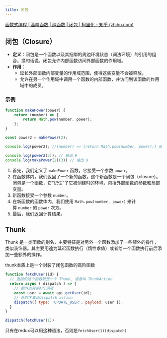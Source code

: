 ```yaml
---
title: 闭包
---
```

[函数式编程 | 高阶函数 | 纯函数 | 闭包 | 柯里化 - 知乎 (zhihu.com)](https://zhuanlan.zhihu.com/p/430126285)
## 闭包（Closure）

- **定义**：闭包是一个函数以及其捆绑的周边环境状态（词法环境）的引用的组合。换句话说，闭包允许内部函数访问外部函数的作用域。
- **作用**：
    - 延长外部函数内部变量的作用域范围，使得这些变量不会被释放。
    - 允许在另一个作用域中调用一个函数的内部函数，并访问到该函数的作用域中的成员。

### 示例


```javascript
function makePower(power) {
	return (number) => {
		return Math.pow(number, power);
	};
}

const power2 = makePower(2);

console.log(power2); //(number) => {return Math.pow(number, power);} 输出一个匿名函数，接受一个number的参数

console.log(power2(3)); // 输出 9
console.log(makePower(2)(3)) // 输出 9
```


1. 首先，我们定义了 `makePower` 函数，它接受一个参数 `power`。
2. 在函数体内，我们返回了一个新的函数，这个新函数是一个闭包（closure）。闭包是一个函数，它“记住”了它被创建时的环境，包括外部函数的参数和局部变量。
3. 新函数接受一个参数 `number`。
4. 在新函数的函数体内，我们使用 `Math.pow(number, power)` 来计算 `number` 的 `power` 次方。
5. 最后，我们返回计算结果。

## Thunk

Thunk 是一类函数的别名，主要特征是对另外一个函数添加了一些额外的操作，类似装饰器。其主要用途为延迟函数执行（惰性求值）或者给一个函数执行前后添加一些额外的操作。

thunk本质上是一个封装了闭包函数的高阶函数

```js
function fetchUser(id) {
  // 返回的这个函数既是一个 Thunk, 或者叫 ThunkAction
  return async ( dispatch ) => {
    // 额外的异步API调用
    const user = await api.getUser(id);
    // 此时才真正dispatch action
    dispatch({ type: 'UPDATE_USER', payload: user });
  }
}
```

```js
dispatch(fetchUser(1))
```
只有在redux可以用这种语法，否则是`fetchUser(1)(dispatch)`